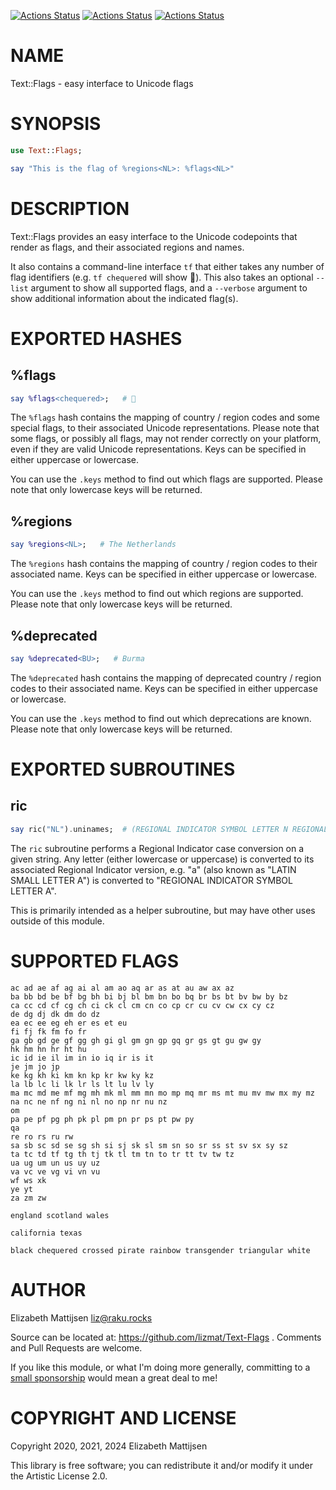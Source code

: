 [![Actions Status](https://github.com/lizmat/Text-Flags/actions/workflows/linux.yml/badge.svg)](https://github.com/lizmat/Text-Flags/actions) [![Actions Status](https://github.com/lizmat/Text-Flags/actions/workflows/macos.yml/badge.svg)](https://github.com/lizmat/Text-Flags/actions) [![Actions Status](https://github.com/lizmat/Text-Flags/actions/workflows/windows.yml/badge.svg)](https://github.com/lizmat/Text-Flags/actions)

NAME
====

Text::Flags - easy interface to Unicode flags

SYNOPSIS
========

```raku
use Text::Flags;

say "This is the flag of %regions<NL>: %flags<NL>"
```

DESCRIPTION
===========

Text::Flags provides an easy interface to the Unicode codepoints that render as flags, and their associated regions and names.

It also contains a command-line interface `tf` that either takes any number of flag identifiers (e.g. `tf chequered` will show 🏁). This also takes an optional `--list` argument to show all supported flags, and a `--verbose` argument to show additional information about the indicated flag(s).

EXPORTED HASHES
===============

%flags
------

```raku
say %flags<chequered>;   # 🏁
```

The `%flags` hash contains the mapping of country / region codes and some special flags, to their associated Unicode representations. Please note that some flags, or possibly all flags, may not render correctly on your platform, even if they are valid Unicode representations. Keys can be specified in either uppercase or lowercase.

You can use the `.keys` method to find out which flags are supported. Please note that only lowercase keys will be returned.

%regions
--------

```raku
say %regions<NL>;   # The Netherlands
```

The `%regions` hash contains the mapping of country / region codes to their associated name. Keys can be specified in either uppercase or lowercase.

You can use the `.keys` method to find out which regions are supported. Please note that only lowercase keys will be returned.

%deprecated
-----------

```raku
say %deprecated<BU>;   # Burma
```

The `%deprecated` hash contains the mapping of deprecated country / region codes to their associated name. Keys can be specified in either uppercase or lowercase.

You can use the `.keys` method to find out which deprecations are known. Please note that only lowercase keys will be returned.

EXPORTED SUBROUTINES
====================

ric
---

```raku
say ric("NL").uninames;  # (REGIONAL INDICATOR SYMBOL LETTER N REGIONAL INDICATOR SYMBOL LETTER L)
```

The `ric` subroutine performs a Regional Indicator case conversion on a given string. Any letter (either lowercase or uppercase) is converted to its associated Regional Indicator version, e.g. "a" (also known as "LATIN SMALL LETTER A") is converted to "REGIONAL INDICATOR SYMBOL LETTER A".

This is primarily intended as a helper subroutine, but may have other uses outside of this module.

SUPPORTED FLAGS
===============

    ac ad ae af ag ai al am ao aq ar as at au aw ax az
    ba bb bd be bf bg bh bi bj bl bm bn bo bq br bs bt bv bw by bz
    ca cc cd cf cg ch ci ck cl cm cn co cp cr cu cv cw cx cy cz
    de dg dj dk dm do dz
    ea ec ee eg eh er es et eu
    fi fj fk fm fo fr
    ga gb gd ge gf gg gh gi gl gm gn gp gq gr gs gt gu gw gy
    hk hm hn hr ht hu
    ic id ie il im in io iq ir is it
    je jm jo jp
    ke kg kh ki km kn kp kr kw ky kz
    la lb lc li lk lr ls lt lu lv ly
    ma mc md me mf mg mh mk ml mm mn mo mp mq mr ms mt mu mv mw mx my mz
    na nc ne nf ng ni nl no np nr nu nz
    om
    pa pe pf pg ph pk pl pm pn pr ps pt pw py
    qa
    re ro rs ru rw
    sa sb sc sd se sg sh si sj sk sl sm sn so sr ss st sv sx sy sz
    ta tc td tf tg th tj tk tl tm tn to tr tt tv tw tz
    ua ug um un us uy uz
    va vc ve vg vi vn vu
    wf ws xk
    ye yt
    za zm zw

    england scotland wales

    california texas

    black chequered crossed pirate rainbow transgender triangular white

AUTHOR
======

Elizabeth Mattijsen <liz@raku.rocks>

Source can be located at: https://github.com/lizmat/Text-Flags . Comments and Pull Requests are welcome.

If you like this module, or what I'm doing more generally, committing to a [small sponsorship](https://github.com/sponsors/lizmat/) would mean a great deal to me!

COPYRIGHT AND LICENSE
=====================

Copyright 2020, 2021, 2024 Elizabeth Mattijsen

This library is free software; you can redistribute it and/or modify it under the Artistic License 2.0.

